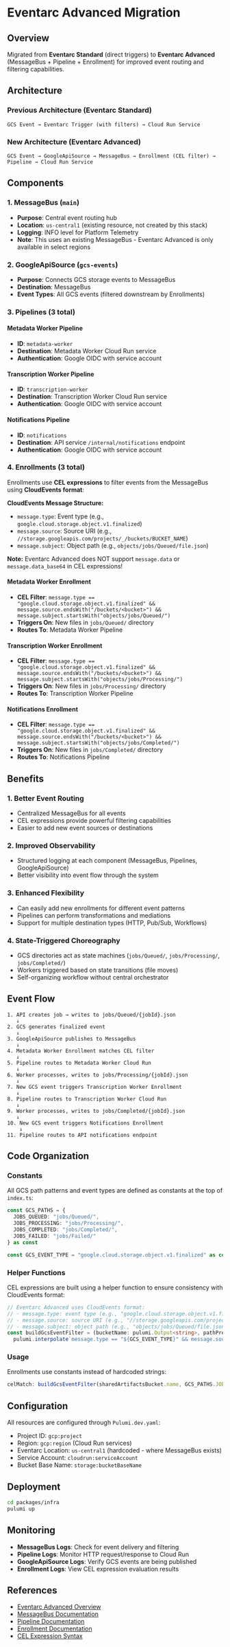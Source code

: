 # Eventarc Advanced Migration

## Overview

Migrated from **Eventarc Standard** (direct triggers) to **Eventarc Advanced** (MessageBus + Pipeline + Enrollment) for improved event routing and filtering capabilities.

## Architecture

### Previous Architecture (Eventarc Standard)
```
GCS Event → Eventarc Trigger (with filters) → Cloud Run Service
```

### New Architecture (Eventarc Advanced)
```
GCS Event → GoogleApiSource → MessageBus → Enrollment (CEL filter) → Pipeline → Cloud Run Service
```

## Components

### 1. MessageBus (`main`)
- **Purpose**: Central event routing hub
- **Location**: `us-central1` (existing resource, not created by this stack)
- **Logging**: INFO level for Platform Telemetry
- **Note**: This uses an existing MessageBus - Eventarc Advanced is only available in select regions

### 2. GoogleApiSource (`gcs-events`)
- **Purpose**: Connects GCS storage events to MessageBus
- **Destination**: MessageBus
- **Event Types**: All GCS events (filtered downstream by Enrollments)

### 3. Pipelines (3 total)

#### Metadata Worker Pipeline
- **ID**: `metadata-worker`
- **Destination**: Metadata Worker Cloud Run service
- **Authentication**: Google OIDC with service account

#### Transcription Worker Pipeline
- **ID**: `transcription-worker`
- **Destination**: Transcription Worker Cloud Run service
- **Authentication**: Google OIDC with service account

#### Notifications Pipeline
- **ID**: `notifications`
- **Destination**: API service `/internal/notifications` endpoint
- **Authentication**: Google OIDC with service account

### 4. Enrollments (3 total)

Enrollments use **CEL expressions** to filter events from the MessageBus using **CloudEvents format**:

**CloudEvents Message Structure:**
- `message.type`: Event type (e.g., `google.cloud.storage.object.v1.finalized`)
- `message.source`: Source URI (e.g., `//storage.googleapis.com/projects/_/buckets/BUCKET_NAME`)
- `message.subject`: Object path (e.g., `objects/jobs/Queued/file.json`)

**Note:** Eventarc Advanced does NOT support `message.data` or `message.data_base64` in CEL expressions!

#### Metadata Worker Enrollment
- **CEL Filter**: `message.type == "google.cloud.storage.object.v1.finalized" && message.source.endsWith("/buckets/<bucket>") && message.subject.startsWith("objects/jobs/Queued/")`
- **Triggers On**: New files in `jobs/Queued/` directory
- **Routes To**: Metadata Worker Pipeline

#### Transcription Worker Enrollment
- **CEL Filter**: `message.type == "google.cloud.storage.object.v1.finalized" && message.source.endsWith("/buckets/<bucket>") && message.subject.startsWith("objects/jobs/Processing/")`
- **Triggers On**: New files in `jobs/Processing/` directory
- **Routes To**: Transcription Worker Pipeline

#### Notifications Enrollment
- **CEL Filter**: `message.type == "google.cloud.storage.object.v1.finalized" && message.source.endsWith("/buckets/<bucket>") && message.subject.startsWith("objects/jobs/Completed/")`
- **Triggers On**: New files in `jobs/Completed/` directory
- **Routes To**: Notifications Pipeline

## Benefits

### 1. **Better Event Routing**
- Centralized MessageBus for all events
- CEL expressions provide powerful filtering capabilities
- Easier to add new event sources or destinations

### 2. **Improved Observability**
- Structured logging at each component (MessageBus, Pipelines, GoogleApiSource)
- Better visibility into event flow through the system

### 3. **Enhanced Flexibility**
- Can easily add new enrollments for different event patterns
- Pipelines can perform transformations and mediations
- Support for multiple destination types (HTTP, Pub/Sub, Workflows)

### 4. **State-Triggered Choreography**
- GCS directories act as state machines (`jobs/Queued/`, `jobs/Processing/`, `jobs/Completed/`)
- Workers triggered based on state transitions (file moves)
- Self-organizing workflow without central orchestrator

## Event Flow

```
1. API creates job → writes to jobs/Queued/{jobId}.json
   ↓
2. GCS generates finalized event
   ↓
3. GoogleApiSource publishes to MessageBus
   ↓
4. Metadata Worker Enrollment matches CEL filter
   ↓
5. Pipeline routes to Metadata Worker Cloud Run
   ↓
6. Worker processes, writes to jobs/Processing/{jobId}.json
   ↓
7. New GCS event triggers Transcription Worker Enrollment
   ↓
8. Pipeline routes to Transcription Worker Cloud Run
   ↓
9. Worker processes, writes to jobs/Completed/{jobId}.json
   ↓
10. New GCS event triggers Notifications Enrollment
    ↓
11. Pipeline routes to API notifications endpoint
```

## Code Organization

### Constants
All GCS path patterns and event types are defined as constants at the top of `index.ts`:

```typescript
const GCS_PATHS = {
  JOBS_QUEUED: "jobs/Queued/",
  JOBS_PROCESSING: "jobs/Processing/",
  JOBS_COMPLETED: "jobs/Completed/",
  JOBS_FAILED: "jobs/Failed/"
} as const

const GCS_EVENT_TYPE = "google.cloud.storage.object.v1.finalized" as const
```

### Helper Functions
CEL expressions are built using a helper function to ensure consistency with CloudEvents format:

```typescript
// Eventarc Advanced uses CloudEvents format:
// - message.type: event type (e.g., "google.cloud.storage.object.v1.finalized")
// - message.source: source URI (e.g., "//storage.googleapis.com/projects/_/buckets/BUCKET_NAME")
// - message.subject: object path (e.g., "objects/jobs/Queued/file.json")
const buildGcsEventFilter = (bucketName: pulumi.Output<string>, pathPrefix: string) =>
  pulumi.interpolate`message.type == "${GCS_EVENT_TYPE}" && message.source.endsWith("/buckets/${bucketName}") && message.subject.startsWith("objects/${pathPrefix}")`
```

### Usage
Enrollments use constants instead of hardcoded strings:

```typescript
celMatch: buildGcsEventFilter(sharedArtifactsBucket.name, GCS_PATHS.JOBS_QUEUED)
```

## Configuration

All resources are configured through `Pulumi.dev.yaml`:
- Project ID: `gcp:project`
- Region: `gcp:region` (Cloud Run services)
- Eventarc Location: `us-central1` (hardcoded - where MessageBus exists)
- Service Account: `cloudrun:serviceAccount`
- Bucket Base Name: `storage:bucketBaseName`

## Deployment

```bash
cd packages/infra
pulumi up
```

## Monitoring

- **MessageBus Logs**: Check for event delivery and filtering
- **Pipeline Logs**: Monitor HTTP request/response to Cloud Run
- **GoogleApiSource Logs**: Verify GCS events are being published
- **Enrollment Logs**: View CEL expression evaluation results

## References

- [Eventarc Advanced Overview](https://cloud.google.com/eventarc/advanced/docs/overview)
- [MessageBus Documentation](https://cloud.google.com/eventarc/docs/reference/rest/v1/projects.locations.messageBuses)
- [Pipeline Documentation](https://cloud.google.com/eventarc/docs/reference/rest/v1/projects.locations.pipelines)
- [Enrollment Documentation](https://cloud.google.com/eventarc/docs/reference/rest/v1/projects.locations.enrollments)
- [CEL Expression Syntax](https://github.com/google/cel-spec)
